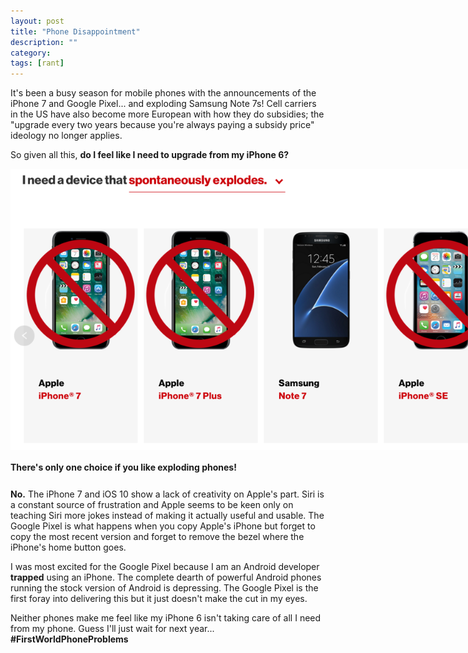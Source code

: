 ```yaml
---
layout: post
title: "Phone Disappointment"
description: ""
category: 
tags: [rant]
---
```


It's been a busy season for mobile phones with the announcements of the iPhone 7 and Google Pixel... and exploding Samsung Note 7s! Cell carriers in the US have also become more European with how they do subsidies; the "upgrade every two years because you're always paying a subsidy price" ideology no longer applies.

So given all this, **do I feel like I need to upgrade from my iPhone 6?**

<div>
	<img class="rounded-corners" style="max-width: 800px; border: 0px;" src="/assets/images/posts/2016-10-04/exploding.png"/>
	<p class="caption-text" style="line-height: 1.5em; margin-bottom: 24px;"><strong>There's only one choice if you like exploding phones!</strong></p>
</div>


**No.** The iPhone 7 and iOS 10 show a lack of creativity on Apple's part. Siri is a constant source of frustration and Apple seems to be keen only on teaching Siri more jokes instead of making it actually useful and usable. The Google Pixel is what happens when you copy Apple's iPhone but forget to copy the most recent version and forget to remove the bezel where the iPhone's home button goes.

I was most excited for the Google Pixel because I am an Android developer **trapped** using an iPhone. The complete dearth of powerful Android phones running the stock version of Android is depressing. The Google Pixel is the first foray into delivering this but it just doesn't make the cut in my eyes.

Neither phones make me feel like my iPhone 6 isn't taking care of all I need from my phone. Guess I'll just wait for next year... **\#FirstWorldPhoneProblems**